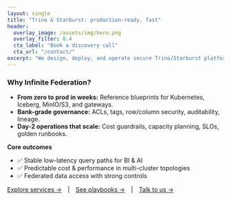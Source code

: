 ```yaml
---
layout: single
title: "Trino & Starburst: production-ready, fast"
header:
  overlay_image: /assets/img/hero.png
  overlay_filter: 0.4
  cta_label: "Book a discovery call"
  cta_url: "/contact/"
excerpt: "We design, deploy, and operate secure Trino/Starburst platforms—end to end—so your teams can query everything with confidence."
---
```


### Why Infinite Federation?
- **From zero to prod in weeks:** Reference blueprints for Kubernetes, Iceberg, MinIO/S3, and gateways.
- **Bank-grade governance:** ACLs, tags, row/column security, auditability, lineage.
- **Day-2 operations that scale:** Cost guardrails, capacity planning, SLOs, golden runbooks.

**Core outcomes**
- ✅ Stable low-latency query paths for BI & AI  
- ✅ Predictable cost & performance in multi-cluster topologies  
- ✅ Federated data access with strong controls

[Explore services →](/services/) | [See playbooks →](/playbooks/) | [Talk to us →](/contact/)

